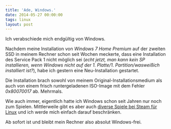 ```yaml
---
title: 'Ade, Windows.'
date: 2014-05-27 00:00:00 
tags: linux
layout: post
---
```

Ich verabschiede mich endgültig von Windows.

Nachdem meine Installation von *Windows 7 Home Premium* auf der zweiten SSD in meinem Rechner schon seit Wochen meckerte, dass eine Installation des Service Pack 1 nicht möglich sei (*echt jetzt, man kann kein SP installieren, wenn Windows nicht auf der 1. Platte/1. Partition/wasweißich installiert ist?*), habe ich gestern eine Neu-Installation gestartet.

Die Installation brach sowohl von meinem Original-Installationsmedium als auch von einem frisch runtergeladenen ISO-Image mit dem Fehler *0x80070017* ab. Mehrmals.

Wie auch immer, eigentlich hatte ich Windows schon seit Jahren nur noch zum Spielen. Mittlerweile gibt es aber auch [diverse Spiele bei Steam für Linux][0] und ich werde mich einfach darauf beschränken.

Ab sofort ist und bleibt mein Rechner also absolut Windows-frei.


[0]: http://store.steampowered.com/browse/linux/

